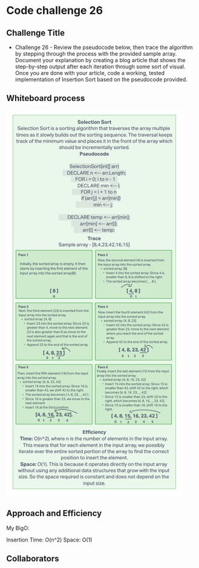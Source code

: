 # Code challenge 26

## Challenge Title

- Challenge 26 - Review the pseudocode below, then trace the algorithm by stepping through the process with the provided sample array. Document your explanation by creating a blog article that shows the step-by-step output after each iteration through some sort of visual.
Once you are done with your article, code a working, tested implementation of Insertion Sort based on the pseudocode provided.

## Whiteboard process

![Code challenge 26](../whiteboard-images/whiteboard26.png)

## Approach and Efficiency

My BigO:

Insertion
Time: O(n^2)
Space: O(1)

## Collaborators
